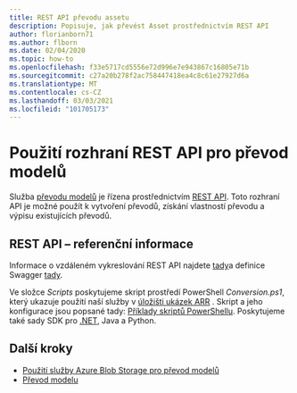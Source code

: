 ```yaml
---
title: REST API převodu assetu
description: Popisuje, jak převést Asset prostřednictvím REST API
author: florianborn71
ms.author: flborn
ms.date: 02/04/2020
ms.topic: how-to
ms.openlocfilehash: f33e5717cd5556e72d996e7e943867c16805e71b
ms.sourcegitcommit: c27a20b278f2ac758447418ea4c8c61e27927d6a
ms.translationtype: MT
ms.contentlocale: cs-CZ
ms.lasthandoff: 03/03/2021
ms.locfileid: "101705173"
---
```

# <a name="use-the-model-conversion-rest-api"></a>Použití rozhraní REST API pro převod modelů

Služba [převodu modelů](model-conversion.md) je řízena prostřednictvím [REST API](https://en.wikipedia.org/wiki/Representational_state_transfer). Toto rozhraní API je možné použít k vytvoření převodů, získání vlastností převodu a výpisu existujících převodů.

## <a name="rest-api-reference"></a>REST API – referenční informace

Informace o vzdáleném vykreslování REST API najdete [tady](/rest/api/mixedreality/2021-01-01preview/remoterendering)a definice Swagger [tady](https://github.com/Azure/azure-rest-api-specs/tree/master/specification/mixedreality/data-plane/Microsoft.MixedReality).

Ve složce *Scripts* poskytujeme skript prostředí PowerShell *Conversion.ps1*, který ukazuje použití naší služby v [úložišti ukázek ARR](https://github.com/Azure/azure-remote-rendering) . Skript a jeho konfigurace jsou popsané tady: [Příklady skriptů PowerShellu](../../samples/powershell-example-scripts.md). Poskytujeme také sady SDK pro [.NET](https://github.com/Azure/azure-sdk-for-net/tree/master/sdk/mixedreality/Azure.MixedReality.RemoteRendering), Java a Python.

## <a name="next-steps"></a>Další kroky

- [Použití služby Azure Blob Storage pro převod modelů](blob-storage.md)
- [Převod modelu](model-conversion.md)